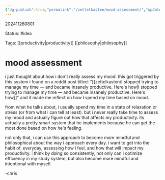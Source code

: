 ```yaml
---
{"dg-publish":true,"permalink":"/zettelkasten/mood-assessment/","updated":"2024-11-26T13:27:13.014-05:00"}
---
```


202411260801

Status: #idea

Tags: [[productivity\|productivity]] [[philosophy\|philosophy]]

# mood assessment

i just thought about how i don't really assess my mood. this got triggered by this system i found on a reddit post titled: "[[zettelkasten/I stopped trying to manage my time — and became insanely productive. Here's how\|I stopped trying to manage my time — and became insanely productive. Here's how]]" and it made me reflect on how I spend my time based on mood. 

from what he talks about, i usually spend my time in a state of relaxation or stress (or from what i can tell at least). but i never really take time to assess my mood and actually figure out how that affects my productivity. its actually a pretty smart system that he implements because he can get the most done based on how he's feeling.

not only that, i can use this approach to become more mindful and philosophical about the way i approach every day. i want to get into the habit of, everyday, assessing how i feel, and how that will impact my productivity. i think by doing so consistently, not only can i optimize efficiency in my study system, but also become more mindful and intentional with myself.

-chris